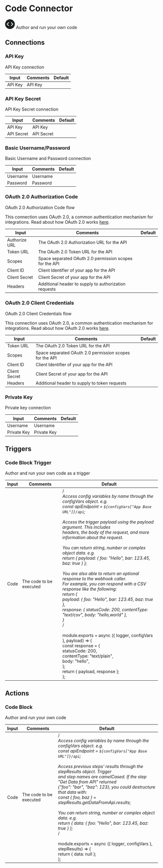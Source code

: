 # Code Connector

![Code](./assets/code.png#connector-icon)
Author and run your own code

## Connections

### API Key

API Key connection

| Input   | Comments | Default |
| ------- | -------- | ------- |
| API Key | API Key  |         |

### API Key Secret

API Key Secret connection

| Input      | Comments   | Default |
| ---------- | ---------- | ------- |
| API Key    | API Key    |         |
| API Secret | API Secret |         |

### Basic Username/Password

Basic Username and Password connection

| Input    | Comments | Default |
| -------- | -------- | ------- |
| Username | Username |         |
| Password | Password |         |

### OAuth 2.0 Authorization Code

OAuth 2.0 Authorization Code flow

This connection uses OAuth 2.0, a common authentication mechanism for integrations.
Read about how OAuth 2.0 works [here](../oauth2.md).

| Input         | Comments                                                | Default |
| ------------- | ------------------------------------------------------- | ------- |
| Authorize URL | The OAuth 2.0 Authorization URL for the API             |         |
| Token URL     | The OAuth 2.0 Token URL for the API                     |         |
| Scopes        | Space separated OAuth 2.0 permission scopes for the API |         |
| Client ID     | Client Identifier of your app for the API               |         |
| Client Secret | Client Secret of your app for the API                   |         |
| Headers       | Additional header to supply to authorization requests   |         |

### OAuth 2.0 Client Credentials

OAuth 2.0 Client Credentials flow

This connection uses OAuth 2.0, a common authentication mechanism for integrations.
Read about how OAuth 2.0 works [here](../oauth2.md).

| Input         | Comments                                                | Default |
| ------------- | ------------------------------------------------------- | ------- |
| Token URL     | The OAuth 2.0 Token URL for the API                     |         |
| Scopes        | Space separated OAuth 2.0 permission scopes for the API |         |
| Client ID     | Client Identifier of your app for the API               |         |
| Client Secret | Client Secret of your app for the API                   |         |
| Headers       | Additional header to supply to token requests           |         |

### Private Key

Private key connection

| Input       | Comments    | Default |
| ----------- | ----------- | ------- |
| Username    | Username    |         |
| Private Key | Private Key |         |

## Triggers

### Code Block Trigger

Author and run your own code as a trigger

| Input | Comments                | Default                                                                                                                                                                                                                                                                                                                                                                                                                                                                                                                                                                                                                                                                                                                                                                                                                                                                                                                                                                                                                               |
| ----- | ----------------------- | ------------------------------------------------------------------------------------------------------------------------------------------------------------------------------------------------------------------------------------------------------------------------------------------------------------------------------------------------------------------------------------------------------------------------------------------------------------------------------------------------------------------------------------------------------------------------------------------------------------------------------------------------------------------------------------------------------------------------------------------------------------------------------------------------------------------------------------------------------------------------------------------------------------------------------------------------------------------------------------------------------------------------------------- |
| Code  | The code to be executed | /_<br /> Access config variables by name through the configVars object. e.g.<br /> const apiEndpoint = `${configVars["App Base URL"]}/api`;<br /><br /> Access the trigger payload using the payload argument. This includes<br /> headers, the body of the request, and more information about the request.<br /><br /> You can return string, number or complex object data. e.g.<br /> return { payload: { foo: "Hello", bar: 123.45, baz: true } };<br /><br /> You are also able to return an optional response to the webhook caller.<br /> For example, you can respond with a CSV response like the following:<br /> return {<br /> payload: { foo: "Hello", bar: 123.45, baz: true },<br /> response: { statusCode: 200, contentType: "text/csv", body: "hello,world" },<br /> }<br />_/<br /><br />module.exports = async ({ logger, configVars }, payload) => {<br /> const response = {<br /> statusCode: 200,<br /> contentType: "text/plain",<br /> body: "hello",<br /> };<br /> return { payload, response };<br />}; |

## Actions

### Code Block

Author and run your own code

| Input | Comments                | Default                                                                                                                                                                                                                                                                                                                                                                                                                                                                                                                                                                                                                                                                                                                     |
| ----- | ----------------------- | --------------------------------------------------------------------------------------------------------------------------------------------------------------------------------------------------------------------------------------------------------------------------------------------------------------------------------------------------------------------------------------------------------------------------------------------------------------------------------------------------------------------------------------------------------------------------------------------------------------------------------------------------------------------------------------------------------------------------- |
| Code  | The code to be executed | /_<br /> Access config variables by name through the configVars object. e.g.<br /> const apiEndpoint = `${configVars["App Base URL"]}/api`;<br /><br /> Access previous steps' results through the stepResults object. Trigger<br /> and step names are camelCased. If the step "Get Data from API" returned<br /> {"foo": "bar", "baz": 123}, you could destructure that data with:<br /> const { foo, baz } = stepResults.getDataFromApi.results;<br /><br /> You can return string, number or complex object data. e.g.<br /> return { data: { foo: "Hello", bar: 123.45, baz: true } };<br />_/<br /><br />module.exports = async ({ logger, configVars }, stepResults) => {<br /> return { data: null };<br />};<br /> |
